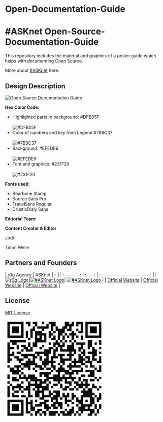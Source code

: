 # Open-Documentation-Guide
 # #ASKnet Open-Source-Documentation-Guide

This repository includes the material and graphics of a poster guide which helps with documenting Open Source.

More about [#ASKnet](https://www.weareasknet.org/) here.

## Design Description

![Open Source Documentation Guide](open-source-documentation-guide-final-front.png)

**Hex Color Code:**

* Highlighted parts in background: #DFB05F \
  \
  ![#DFB05F](color-codes/#DFB05F.png)
* Color of numbers and key from Legend #7B8C37 \
  \
  ![#7B8C37](color-codes/#7B8C37.png)
* Background: #EFEDE9 \
  \
  ![#EFEDE9](color-codes/#EFEDE9.png)
* Font and graphics: #231F20 \
  \
  ![#231F20](color-codes/#231F20.png)

**Fonts used:**

* Bearbone Stamp
* Source Sans Pro
* TravelSans Regular
* DrusticDialy Sans

**Editorial Team:**

**Content Creator & Editor**

Jodi

Timm Welle

## Partners and Founders

| r0g Agency | ASKnet | - | | :--------: | :----: | :-------------------------: | |[![r0g Logo](images/partner-r0g-logo.png)](https://openculture.agency/)|[![#ASKnet Logo](images/partner-asknet-logo.jpg)](https://github.com/ASKnet-Open-Training)| [![#ASKnet Logo](images/founder_BMZ.jpg)](https://www.bmz.de/en/) | | [Official Website](https://openculture.agency/) | [Official Website](https://github.com/ASKnet-Open-Training) | [Official Website](https://www.bmz.de/en/) |

## License

[MIT License](LICENSE)

![](/qrcode-OpenDocumentationGuide-GitHub.svg)
